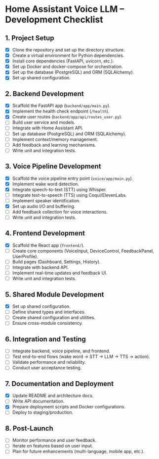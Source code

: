 # Home Assistant Voice LLM – Development Checklist

## 1. Project Setup
- [x] Clone the repository and set up the directory structure.
- [x] Create a virtual environment for Python dependencies.
- [x] Install core dependencies (FastAPI, uvicorn, etc.).
- [x] Set up Docker and docker-compose for orchestration.
- [x] Set up the database (PostgreSQL) and ORM (SQLAlchemy).
- [x] Set up shared configuration.

## 2. Backend Development
- [x] Scaffold the FastAPI app (`backend/app/main.py`).
- [x] Implement the health check endpoint (`/health`).
- [x] Create user routes (`backend/app/api/routes_user.py`).
- [ ] Build user service and models.
- [ ] Integrate with Home Assistant API.
- [ ] Set up database (PostgreSQL) and ORM (SQLAlchemy).
- [ ] Implement context/memory management.
- [ ] Add feedback and learning mechanisms.
- [ ] Write unit and integration tests.

## 3. Voice Pipeline Development
- [x] Scaffold the voice pipeline entry point (`voice/app/main.py`).
- [x] Implement wake word detection.
- [x] Integrate speech-to-text (STT) using Whisper.
- [ ] Integrate text-to-speech (TTS) using Coqui/ElevenLabs.
- [ ] Implement speaker identification.
- [x] Set up audio I/O and buffering.
- [ ] Add feedback collection for voice interactions.
- [ ] Write unit and integration tests.

## 4. Frontend Development
- [x] Scaffold the React app (`frontend/`).
- [ ] Create core components (VoiceInput, DeviceControl, FeedbackPanel, UserProfile).
- [ ] Build pages (Dashboard, Settings, History).
- [ ] Integrate with backend API.
- [ ] Implement real-time updates and feedback UI.
- [ ] Write unit and integration tests.

## 5. Shared Module Development
- [x] Set up shared configuration.
- [ ] Define shared types and interfaces.
- [ ] Create shared configuration and utilities.
- [ ] Ensure cross-module consistency.

## 6. Integration and Testing
- [ ] Integrate backend, voice pipeline, and frontend.
- [ ] Test end-to-end flows (wake word → STT → LLM → TTS → action).
- [ ] Validate performance and reliability.
- [ ] Conduct user acceptance testing.

## 7. Documentation and Deployment
- [x] Update README and architecture docs.
- [ ] Write API documentation.
- [x] Prepare deployment scripts and Docker configurations.
- [ ] Deploy to staging/production.

## 8. Post-Launch
- [ ] Monitor performance and user feedback.
- [ ] Iterate on features based on user input.
- [ ] Plan for future enhancements (multi-language, mobile app, etc.). 